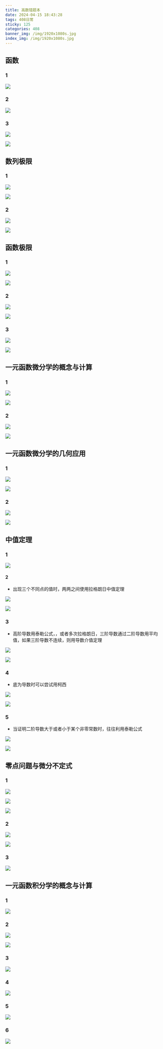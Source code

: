 ```yaml
---
title: 高数错题本
date: 2024-04-15 18:43:28
tags: 408日常
sticky: 125
categories: 408
banner_img: /img/1920x1080s.jpg
index_img: /img/1920x1080s.jpg
---
```


## 函数

### 1

![](/img/20240416092634.jpg)

### 2

![](/img/20240416092624.jpg)

### 3

![](/img/20240416171521.jpg)

![](/img/20240416171512.jpg)

## 数列极限

### 1

![](/img/20240416202637.jpg)

![](/img/20240416202643.jpg)

### 2

![](/img/20240416215941.jpg)

![](/img/20240416215947.jpg)

## 函数极限

### 1

![](/img/20240417143846.jpg)

![](/img/20240417143857.jpg)

### 2

![](/img/20240417143902.jpg)

![](/img/20240417143907.jpg)

### 3

![](/img/20240417143917.jpg)

![](/img/20240417143923.jpg)

## 一元函数微分学的概念与计算

### 1

![](/img/20240417165447.jpg)

![](/img/20240417165452.jpg)

### 2

![](/img/20240417165455.jpg)

![](/img/20240417165459.jpg)

## 一元函数微分学的几何应用

### 1

![](/img/20240418151238.jpg)

![](/img/20240418151234.jpg)

### 2

![](/img/20240418151256.jpg)

![](/img/20240418151301.jpg)

## 中值定理

### 1

![](/img/162019.png)

#### 2

* 出现三个不同点的值时，两两之间使用拉格朗日中值定理

![](/img/172038.jpg)

![](/img/20240418173645.jpg)

### 3

* 高阶导数用泰勒公式，，或者多次拉格朗日，三阶导数通过二阶导数用平均值，如果三阶导数不连续，则用导数介值定理

![](/img/173741.jpg)

![](/img/20240418174124.jpg)

### 4

* 底为导数时可以尝试用柯西

![](/img/20240418201652.jpg)

![](/img/20240418201658.jpg)

### 5

* 当证明二阶导数大于或者小于某个非零常数时，往往利用泰勒公式

![](/img/20240418201703.jpg)

![](/img/20240418201707.jpg)

## 零点问题与微分不定式

### 1

![](/img/20240418214514.jpg)

![](/img/20240418214527.jpg)

![](/img/20240418214532.jpg)

### 2

![](/img/20240419095203.jpg)

![](/img/20240419095212.jpg)

### 3

![](/img/095802.jpg)

## 一元函数积分学的概念与计算

### 1

![](/img/100804.jpg)

### 2

![](/img/111144.jpg)

![](/img/11207.jpg)

### 3

![](/img/133807.jpg)

### 4

![](/img/134046.jpg)

### 5

![](/img/140820.png)

### 6

![](/img/140820.png)